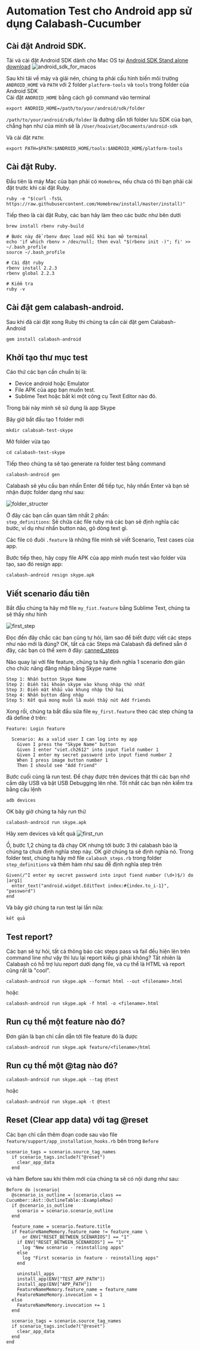 # Automation Test cho Android app sử dụng Calabash-Cucumber
## Cài đặt Android SDK. 
Tải và cài đặt Android SDK dành cho Mac OS tại [Android SDK Stand alone download](http://developer.android.com/sdk/index.html#Other)
    ![android_sdk_for_macos](http://i.imgur.com/sm5eCyE.png)  
    
Sau khi tải về máy và giải nén, chúng ta phải cấu hình biến môi trường <code>ANDROID_HOME</code> và <code>PATH</code> với 2 folder <code>platform-tools</code> và <code>tools</code> trong folder của Android SDK  
Cài đặt <code>ANDROID_HOME</code> bằng cách gõ command vào terminal  
<pre><code>export ANDROID_HOME=/path/to/your/android/sdk/folder</code></pre>  
<code>/path/to/your/android/sdk/folder</code> là đường dẫn tới folder lưu SDK của bạn, chẳng hạn như của mình sẽ là <code>/User/hoaiviet/Documents/android-sdk</code>  
  
Và cài đặt `PATH`:
```
export PATH=$PATH:$ANDROID_HOME/tools:$ANDROID_HOME/platform-tools
```

## Cài đặt Ruby.  
Đầu tiên là máy Mac của bạn phải có `Homebrew`, nếu chưa có thì bạn phải cài đặt trước khi cài đặt Ruby.  
```
ruby -e "$(curl -fsSL https://raw.githubusercontent.com/Homebrew/install/master/install)"
```
  
Tiếp theo là cài đặt Ruby, các bạn hãy làm theo các bước như bên dưới  
  
```
brew install rbenv ruby-build

# Bước này để rbenv được load mỗi khi bạn mở terminal
echo 'if which rbenv > /dev/null; then eval "$(rbenv init -)"; fi' >> ~/.bash_profile
source ~/.bash_profile

# Cài đặt ruby
rbenv install 2.2.3
rbenv global 2.2.3

# Kiểm tra 
ruby -v
```

## Cài đặt gem calabash-android.
Sau khi đã cài đặt xong Ruby thì chúng ta cần cài đặt gem Calabash-Android
```
gem install calabash-android
```

## Khởi tạo thư mục test
Cáo thứ các bạn cần chuẩn bị là:  
* Device android hoặc Emulator  
* File APK của app bạn muốn test.  
* Sublime Text hoặc bất kì một công cụ Texit Editor nào đó.  
  
Trong bài này mình sẽ sử dụng là app Skype

Bây giờ bắt đầu tạo 1 folder mới
```
mkdir calabsah-test-skype
```

Mở folder vừa tạo
```
cd calabash-test-skype
```

Tiếp theo chúng ta sẽ tạo generate ra folder test bằng command
```
calabash-android gen
```
Calabash sẽ yêu cầu bạn nhấn Enter để tiếp tục, hãy nhấn Enter và bạn sẽ nhận được folder dạng như sau: 

![folder_structer](http://i.imgur.com/Ltl5gtd.png)

Ở đây các bạn cần quan tâm nhất 2 phần:  
`step_definitions`: Sẽ chứa các file ruby mà các bạn sẽ định nghĩa các bước, ví dụ như nhấn button nào, gõ dòng text gì.

Các file có đuôi `.feature` là những file mình sẽ viết Scenario, Test cases của app.

Bước tiếp theo, hãy copy file APK của app mình muốn test vào folder vừa tạo, sao đó resign app:
```
calabash-android resign skype.apk
```

## Viết scenario đầu tiên
Bắt đầu chúng ta hãy mở file `my_fist.feature` bằng Sublime Text, chúng ta sẽ thấy như hình 

![first_step](http://i.imgur.com/verAlLs.png)

Đọc đến đây chắc các bạn cũng tự hỏi, làm sao để biết được viết các steps như nào mới là đúng? OK, tất cả các Steps mà Calabash đã defined sẵn ở đây, các bạn có thể xem ở đây: [canned_steps](https://github.com/calabash/calabash-android/blob/master/ruby-gem/lib/calabash-android/canned_steps.md)

Nào quay lại với file feature, chúng ta hãy định nghĩa 1 scenario đơn giản cho chức năng đăng nhập bằng Skype name

```
Step 1: Nhấn button Skype Name
Step 2: Điền tài khoản skype vào khung nhập thứ nhất
Step 3: Điền mật khẩu vào khung nhập thứ hai
Step 4: Nhấn button đăng nhập
Step 5: Kết quả mong muốn là muốn thấy nút Add friends
```

Xong rồi, chúng ta bắt đầu sửa file `my_first.feature` theo các step chúng ta đã define ở trên:

```
Feature: Login feature

  Scenario: As a valid user I can log into my app
    Given I press the "Skype Name" button
    Given I enter "viet.ch2612" into input field number 1
    Given I enter my secret password into input fiend number 2
    When I press image button number 1
    Then I should see "Add friend"
```

Bước cuối cùng là run test. Để chạy được trên devices thật thì các bạn nhớ cắm dây USB và bật USB Debugging lên nhé.
Tốt nhất các bạn nên kiểm tra bằng câu lệnh
```
adb devices
```

OK bây giờ chúng ta hãy run thử
```
calabash-android run skype.apk
```
Hãy xem devices và kết quả 
![first_run](http://i.imgur.com/LuvPgK4.png)

Ồ, bước 1,2 chúng ta đã chạy OK nhưng tới bước 3 thì calabash báo là chúng ta chưa định nghĩa step này. OK giờ chúng ta sẽ định nghĩa nó. Trong folder test, chúng ta hãy mở file `calabash_steps.rb` trong folder `step_definitions` và thêm hàm như sau để định nghĩa step trên

```
Given(/^I enter my secret password into input fiend number (\d+)$/) do |arg1|
  enter_text("android.widget.EditText index:#{index.to_i-1}", "password")
end
```

Và bây giờ chúng ta run test lại lần nữa:

`kết quả`

## Test report?
Các bạn sẽ tự hỏi, tất cả thông báo các steps pass và fail đều hiện lên trên command line như vậy thì lưu lại report kiểu gì phải không? Tất nhiên là Calabash có hỗ trợ lưu report dưới dạng file, và cụ thể là HTML và report cũng rất là "cool". 
```
calabash-android run skype.apk --format html --out <filename>.html
```
hoặc
```
calabash-android run skype.apk -f html -o <filename>.html
```

## Run cụ thể một feature nào đó?
Đơn giản là bạn chỉ cần dẫn tới file feature đó là được
```
calabash-android run skype.apk feature/<filename>/html
```

## Run cụ thể một @tag nào đó?
```
calabash-android run skype.apk --tag @test
```
hoặc
```
calabash-android run skype.apk -t @test
```

## Reset (Clear app data) với tag @reset
Các bạn chỉ cần thêm đoạn code sau vào file `feature/support/app_installation_hooks.rb` bên trong `Before`
```
scenario_tags = scenario.source_tag_names
  if scenario_tags.include?("@reset")
    clear_app_data
  end
```
và hàm Before sau khi thêm mới của chúng ta sẽ có nội dung như sau:
```
Before do |scenario|
  @scenario_is_outline = (scenario.class == Cucumber::Ast::OutlineTable::ExampleRow)
  if @scenario_is_outline
    scenario = scenario.scenario_outline
  end

  feature_name = scenario.feature.title
  if FeatureNameMemory.feature_name != feature_name \
      or ENV["RESET_BETWEEN_SCENARIOS"] == "1"
    if ENV["RESET_BETWEEN_SCENARIOS"] == "1"
      log "New scenario - reinstalling apps"
    else
      log "First scenario in feature - reinstalling apps"
    end

    uninstall_apps
    install_app(ENV["TEST_APP_PATH"])
    install_app(ENV["APP_PATH"])
    FeatureNameMemory.feature_name = feature_name
    FeatureNameMemory.invocation = 1
  else
    FeatureNameMemory.invocation += 1
  end

  scenario_tags = scenario.source_tag_names
  if scenario_tags.include?("@reset")
    clear_app_data
  end
end
```




